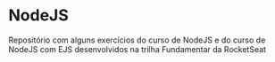 # NodeJS
Repositório com alguns exercícios do curso de NodeJS e do curso de NodeJS com EJS desenvolvidos na trilha Fundamentar da RocketSeat
